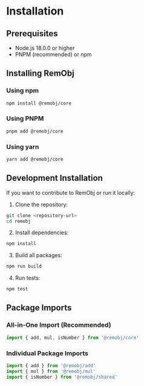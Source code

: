 # Installation

## Prerequisites

- Node.js 18.0.0 or higher
- PNPM (recommended) or npm

## Installing RemObj

### Using npm

```bash
npm install @remobj/core
```

### Using PNPM

```bash
pnpm add @remobj/core
```

### Using yarn

```bash
yarn add @remobj/core
```

## Development Installation

If you want to contribute to RemObj or run it locally:

1. Clone the repository:
```bash
git clone <repository-url>
cd remobj
```

2. Install dependencies:
```bash
npm install
```

3. Build all packages:
```bash
npm run build
```

4. Run tests:
```bash
npm test
```

## Package Imports

### All-in-One Import (Recommended)

```typescript
import { add, mul, isNumber } from '@remobj/core'
```

### Individual Package Imports

```typescript
import { add } from '@remobj/add'
import { mul } from '@remobj/mul'
import { isNumber } from '@remobj/shared'
```